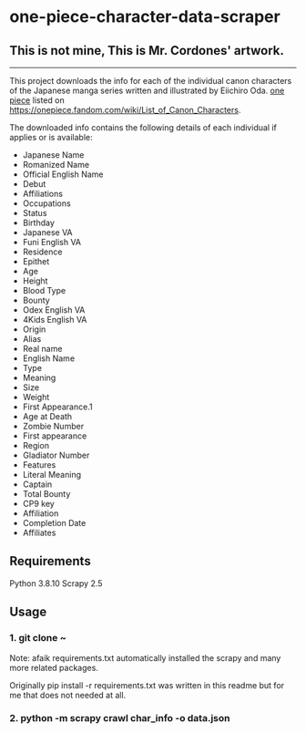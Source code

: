 # one-piece-character-data-scraper
## This is not mine, This is Mr. Cordones' artwork.
---
This project downloads the info for each of the individual canon characters of the Japanese manga series written and illustrated by Eiichiro Oda. [one piece](https://en.wikipedia.org/wiki/One_Piece) listed on https://onepiece.fandom.com/wiki/List_of_Canon_Characters. 

The downloaded info contains the following details of each individual if applies or is available:
- Japanese Name
- Romanized Name
- Official English Name
- Debut
- Affiliations
- Occupations
- Status
- Birthday
- Japanese VA
- Funi English VA
- Residence
- Epithet
- Age
- Height
- Blood Type
- Bounty
- Odex English VA
- 4Kids English VA
- Origin
- Alias
- Real name
- English Name
- Type
- Meaning
- Size
- Weight
- First Appearance.1
- Age at Death
- Zombie Number
- First appearance
- Region
- Gladiator Number
- Features
- Literal Meaning
- Captain
- Total Bounty
- CP9 key
- Affiliation
- Completion Date
- Affiliates

## Requirements
Python 3.8.10
Scrapy 2.5

## Usage
### 1. git clone ~

Note: afaik requirements.txt automatically installed the scrapy and many more related packages.

Originally pip install -r requirements.txt was written in this readme but for me that does not needed at all.

### 2. python -m scrapy crawl char_info -o data.json
